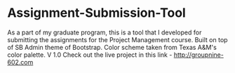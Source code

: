 # Assignment-Submission-Tool
As a part of my graduate program, this is a tool that I developed for submitting the assignments for the Project Management course.
Built on top of SB Admin theme of Bootstrap. Color scheme taken from Texas A&M's color palette.
V 1.0
Check out the live project in this link - http://groupnine-602.com
